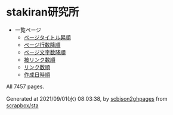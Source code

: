 # stakiran研究所
- 一覧ページ
    - [ページタイトル昇順](index_title_by_asc.md)
    - [ページ行数降順](index_linecount.md)
    - [ページ文字数降順](index_bodylength.md)
    - [被リンク数順](index_mostlinked.md)
    - [リンク数順](index_mostlinking.md)
    - [作成日時順](index_date_created.md)

All 7457 pages.

Generated at 2021/09/01(水) 08:03:38, by [scbjson2ghpages](https://github.com/stakiran/scbjson2ghpages) from [scrapbox/sta](https://scrapbox.io/sta/)
